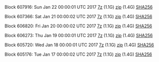Block 607916: Sun Jan 22 00:00:01 UTC 2017 [7z](https://transfer.sh/gieOT/bootstrap.dat.20170122.7z) (1.1G) [zip](https://transfer.sh/cmQZY/bootstrap.dat.20170122.zip) (1.4G) [SHA256](https://transfer.sh/xlJug/sha256.txt)

Block 607366: Sat Jan 21 00:00:02 UTC 2017 [7z](https://transfer.sh/cUGc5/bootstrap.dat.20170121.7z) (1.1G) [zip](https://transfer.sh/NiTB9/bootstrap.dat.20170121.zip) (1.4G) [SHA256](https://transfer.sh/1KC3W/sha256.txt)

Block 606820: Fri Jan 20 00:00:02 UTC 2017 [7z](https://transfer.sh/9nZ0D/bootstrap.dat.20170120.7z) (1.1G) [zip](https://transfer.sh/Na7ge/bootstrap.dat.20170120.zip) (1.4G) [SHA256](https://transfer.sh/Ng7VP/sha256.txt)

Block 606273: Thu Jan 19 00:00:01 UTC 2017 [7z](https://transfer.sh/fskM5/bootstrap.dat.20170119.7z) (1.1G) [zip](https://transfer.sh/IjB4e/bootstrap.dat.20170119.zip) (1.4G) [SHA256](https://transfer.sh/XJB0M/sha256.txt)

Block 605720: Wed Jan 18 00:00:01 UTC 2017 [7z](https://transfer.sh/sGALX/bootstrap.dat.20170118.7z) (1.1G) [zip](https://transfer.sh/U9idE/bootstrap.dat.20170118.zip) (1.4G) [SHA256](https://transfer.sh/mgm7X/sha256.txt)

Block 605176: Tue Jan 17 00:00:02 UTC 2017 [7z](https://transfer.sh/BW9sl/bootstrap.dat.20170117.7z) (1.1G) [zip](https://transfer.sh/d22X6/bootstrap.dat.20170117.zip) (1.4G) [SHA256](https://transfer.sh/4WqCm/sha256.txt)
